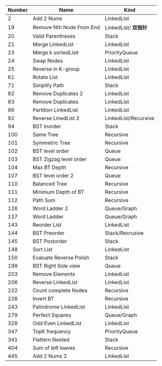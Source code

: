 | Number | Name                     | Kind                   |
| ------ | ------------------------ | ---------------------- |
| 2      | Add 2 Nums               | LinkedList             |
| 19     | Remove Nth Node From End | LinkedList/ **双指针** |
| 20     | Valid Parentheses        | Stack                  |
| 21     | Merge LinkedList         | LinkedList             |
| 23     | Merge k sortedLisit      | PriorityQueue          |
| 24     | Swap Nodes               | LinkedList             |
| 25     | Reverse in K-group       | LinkedList             |
| 61     | Rotate List              | LinkedList             |
| 71     | Simplify Path            | Stack                  |
| 82     | Remove Duplicates 2      | LinkedList             |
| 83     | Remove Duplicates        | LinkedList             |
| 86     | Partition LinkedList     | LinkedList             |
| 92     | Reverse LinedList 2      | LinkedList/Recursive   |
| 94     | BST Inorder              | Stack                  |
| 100    | Same Tree                | Recursive              |
| 101    | Symmetric Tree           | Recursive              |
| 102    | BST level order          | Queue                  |
| 103    | BST Zigzag level order   | Queue                  |
| 104    | Max BT Depth             | Recursive              |
| 107    | BST level order 2        | Queue                  |
| 110    | Balanced Tree            | Recursive              |
| 111    | Minimum Depth of BT      | Recursive              |
| 112    | Path Sum                 | Recursive              |
| 126    | Word Ladder 2            | Queue/Graph            |
| 127    | Word Ladder              | Queue/Graph            |
| 143    | Reorder List             | LinkedList             |
| 144    | BST Preorder             | Stack/Recrusive        |
| 145    | BST Postorder            | Stack                  |
| 148    | Sort List                | LinkedList             |
| 150    | Evaluate Reverse Polish  | Stack                  |
| 199    | BST Right Side view      | Queue                  |
| 203    | Remove Elements          | LinkedList             |
| 206    | Reverse LinkedList       | LinkedList             |
| 222    | Count complete Nodes     | Recursive              |
| 226    | Invert BT                | Recursive              |
| 243    | Palindrome LinkedList    | LinkedList             |
| 279    | Perfect Squares          | Queue/Graph            |
| 328    | Odd Even LinkedList      | LinkedList             |
| 347    | TopK frequency           | PriorityQueue          |
| 341    | Flattern Nested          | Stack                  |
| 404    | Sum of left leaves       | Recursive              |
| 445    | Add 2 Nums 2             | LinkedList             |

